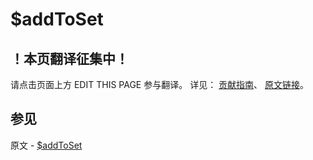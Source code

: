 # $addToSet

## ！本页翻译征集中！

请点击页面上方 EDIT THIS PAGE 参与翻译。
详见：
[贡献指南]( https://github.com/JinMuInfo/MongoDB-Manual-zh/blob/master/CONTRIBUTING.md )、
[原文链接](  https://docs.mongodb.com/manual/reference/operator/update/addToSet/  )。

## 参见

原文 - [$addToSet]( https://docs.mongodb.com/manual/reference/operator/update/addToSet/ )

